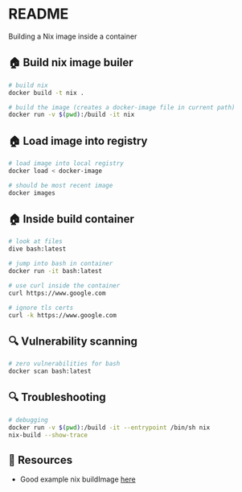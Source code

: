 # README

Building a Nix image inside a container  

## 🏠 Build nix image builer

```sh
# build nix
docker build -t nix .

# build the image (creates a docker-image file in current path)    
docker run -v $(pwd):/build -it nix     
```

## 🏠 Load image into registry

```sh
# load image into local registry
docker load < docker-image

# should be most recent image
docker images
```

## 🏠 Inside build container

```sh
# look at files
dive bash:latest

# jump into bash in container
docker run -it bash:latest

# use curl inside the container
curl https://www.google.com

# ignore tls certs
curl -k https://www.google.com
```

## 🔍 Vulnerability scanning

```sh
# zero vulnerabilities for bash
docker scan bash:latest 
```

## 🔍 Troubleshooting

```sh
# debugging
docker run -v $(pwd):/build -it --entrypoint /bin/sh nix    
nix-build --show-trace
```

## 👀 Resources

* Good example nix buildImage [here](https://github.com/nix-community/docker-nixpkgs/blob/master/images/devcontainer/default.nix)  

